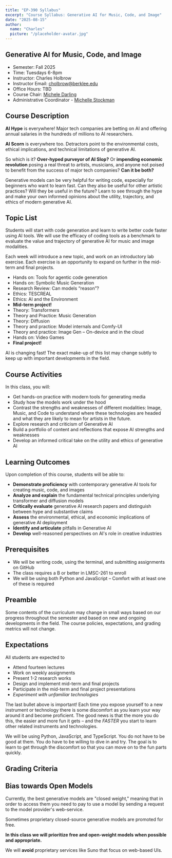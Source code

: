 ```yaml
---
title: "EP-390 Syllabus"
excerpt: "Course Syllabus: Generative AI for Music, Code, and Image"
date: "2025-08-15"
author:
  name: "Charles"
  picture: "/placeholder-avatar.jpg"
---
```


## Generative AI for Music, Code, and Image

- Semester: Fall 2025
- Time: Tuesdays 6-8pm
- Instructor: Charles Holbrow
- Instructor Email: cholbrow@berklee.edu
- Office Hours: TBD
- Course Chair: [Michele Darling](https://www.berklee.edu/people/michelle-darling)
- Administrative Coordinator - [Michelle Stockman](mailto:mstockman@berklee.edu)

## Course Description

**AI Hype** is everywhere! Major tech companies are betting on AI and offering annual salaries in the hundreds of millions to AI researchers.

**AI Scorn** is everywhere too. Detractors point to the environmental costs, ethical implications, and technical limitations of generative AI.

So which is it? **Over-hyped purveyor of AI Slop?** Or **impending economic revolution** posing a real threat to artists, musicians, and anyone not poised to benefit from the success of major tech companies? **Can it be both?**

Generative models can be very helpful for writing code, especially for beginners who want to learn fast. Can they also be useful for other artistic practices? Will they be useful in the future? Learn to see through the hype and make your own informed opinions about the utility, trajectory, and ethics of modern generative AI.

## Topic List

Students will start with code generation and learn to write better code faster using AI tools. We will use the efficacy of coding tools as a benchmark to evaluate the value and trajectory of generative AI for music and image modalities.

Each week will introduce a new topic, and work on an introductory lab exercise. Each exercise is an opportunity to expand on further in the mid-term and final projects.

- Hands on: Tools for agentic code generation
- Hands on: Symbolic Music Generation
- Research Review: Can models “reason”?
- Ethics: TESCREAL
- Ethics: AI and the Environment
- **Mid-term project!**
- Theory: Transformers
- Theory and Practice: Music Generation
- Theory: Diffusion
- Theory and practice: Model internals and Comfy-UI
- Theory and practice: Image Gen – On-device and in the cloud
- Hands on: Video Games
- **Final project!**

AI is changing fast! The exact make-up of this list may change subtly to keep up with important developments in the field.

## Course Activities

In this class, you will:

- Get hands-on practice with modern tools for generating media
- Study how the models work under the hood
- Contrast the strengths and weaknesses of different modalities:
  Image, Music, and Code to understand where these technologies
  are headed and what they are likely to mean for artists in the
  future.
- Explore research and criticism of Generative AI
- Build a portfolio of content and reflections that expose AI strengths and weaknesses
- Develop an informed critical take on the utility and ethics of generative AI

## Learning Outcomes

Upon completion of this course, students will be able to:

- **Demonstrate proficiency** with contemporary generative AI tools for creating music, code, and images
- **Analyze and explain** the fundamental technical principles underlying transformer and diffusion models
- **Critically evaluate** generative AI research papers and distinguish between hype and substantive claims
- **Assess** the environmental, ethical, and economic implications of generative AI deployment
- **Identify and articulate** pitfalls in Generative AI
- **Develop** well-reasoned perspectives on AI's role in creative industries

## Prerequisites

- We will be writing code, using the terminal, and submitting assignments on GitHub
- The class requires a B or better in LMSC-261 to enroll
- We will be using both Python and JavaScript – Comfort with at least one of these is required

## Preamble

Some contents of the curriculum may change in small ways based on our progress
throughout the semester and based on new and ongoing developments in the field.
The course policies, expectations, and grading metrics will not change.

## Expectations

All students are expected to

- Attend fourteen lectures
- Work on weekly assignments
- Present 1-2 research works
- Design and implement mid-term and final projects
- Participate in the mid-term and final project presentations
- *Experiment with unfamiliar technologies*

The last bullet above is important! Each time you expose yourself to a new
instrument or technology there is some discomfort as you learn your way around
it and become proficient. The good news is that the more you do this, the easier
and more fun it gets – and the *FASTER* you start to learn other related
instruments and technologies.

We will be using Python, JavaScript, and TypeScript. You do not have to be good
at them. You do have to be willing to dive in and try. The goal is to learn to
get through the discomfort so that you can move on to the fun parts quickly.


## Grading Criteria

## Bias towards Open Models

Currently, the best generative models are "closed weight," meaning that in order
to access them you need to pay to use a model by sending a request to the model
provider's web-service.

Sometimes proprietary closed-source generative models are promoted for free.

**In this class we will prioritize free and open-weight models when possible and appropriate.**

We will **avoid** proprietary services like Suno that focus on web-based UIs.
